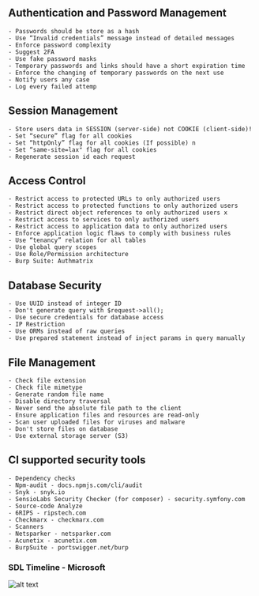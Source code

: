 ## Authentication and Password Management
    - Passwords should be store as a hash
    - Use “Invalid credentials” message instead of detailed messages
    - Enforce password complexity
    - Suggest 2FA
    - Use fake password masks
    - Temporary passwords and links should have a short expiration time
    - Enforce the changing of temporary passwords on the next use
    - Notify users any case
    - Log every failed attemp
    
## Session Management
    - Store users data in SESSION (server-side) not COOKIE (client-side)!
    - Set “secure” flag for all cookies
    - Set “httpOnly” flag for all cookies (If possible) n
    - Set “same-site=lax" flag for all cookies
    - Regenerate session id each request
    
## Access Control
    - Restrict access to protected URLs to only authorized users
    - Restrict access to protected functions to only authorized users
    - Restrict direct object references to only authorized users x
    - Restrict access to services to only authorized users
    - Restrict access to application data to only authorized users
    - Enforce application logic flaws to comply with business rules
    - Use “tenancy” relation for all tables
    - Use global query scopes
    - Use Role/Permission architecture
    - Burp Suite: Authmatrix
    
## Database Security
    - Use UUID instead of integer ID
    - Don't generate query with $request->all();
    - Use secure credentials for database access
    - IP Restriction
    - Use ORMs instead of raw queries
    - Use prepared statement instead of inject params in query manually
    
## File Management
    - Check file extension
    - Check file mimetype
    - Generate random file name
    - Disable directory traversal
    - Never send the absolute file path to the client
    - Ensure application files and resources are read-only
    - Scan user uploaded files for viruses and malware
    - Don't store files on database
    - Use external storage server (S3)
    
## CI supported security tools
    - Dependency checks
    - Npm-audit - docs.npmjs.com/cli/audit
    - Snyk - snyk.io
    - SensioLabs Security Checker (for composer) - security.symfony.com
    - Source-code Analyze
    - 6RIPS - ripstech.com
    - Checkmarx - checkmarx.com
    - Scanners
    - Netsparker - netsparker.com
    - Acunetix - acunetix.com
    - BurpSuite - portswigger.net/burp  
    
### SDL Timeline - Microsoft    
![alt text](https://image.3001.net/images/20200401/1585732474_5e845b7aee9f6.jpeg!small)